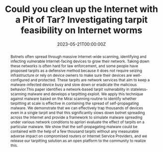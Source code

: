---
title: 'Could you clean up the Internet with a Pit of Tar? Investigating tarpit feasibility on Internet worms'

# Authors
# If you created a profile for a user (e.g. the default `admin` user), write the username (folder name) here
# and it will be replaced with their full name and linked to their profile.
authors:
  - admin
  - Christian Doerr

# Author notes (optional)
# author_notes:
#   - 'Equal contribution'
#   - 'Equal contribution'

date: '2023-05-21T00:00:00Z'
doi: ''

# Schedule page publish date (NOT publication's date).
# publishDate: '2017-01-01T00:00:00Z'

# Publication type.
# Accepts a single type but formatted as a YAML list (for Hugo requirements).
# Enter a publication type from the CSL standard.
publication_types: ['paper-conference']

# Publication name and optional abbreviated publication name.
publication: In *IEEE Symposium on Security and Privacy *

abstract: 'Botnets often spread through massive Internet-wide scanning, identifying and infecting vulnerable Internet-facing devices to grow their network. Taking down these networks is often hard for law enforcement, and some people have proposed tarpits as a defensive method because it does not require seizing infrastructure or rely on device owners to make sure their devices are well-configured and protected. These tarpits are network services that aim to keep a malware-infected device busy and slow down or eradicate the malicious behavior.This paper identifies a network-based tarpit vulnerability in stateless-scanning malware and develops a tarpitting exploit. We apply this technique against malware based on the Mirai scanning routine to identify whether tarpitting at scale is effective in containing the spread of self-propagating malware. We demonstrate that we can effectively trap thousands of devices even in a single tarpit and that this significantly slows down botnet spreading across the Internet and provide a framework to simulate malware spreading under various network conditions to apriori evaluate the effect of tarpits on a particular malware. We show that the self-propagating malware could be contained with the help of a few thousand tarpits without any measurable adverse impact on compromised routers or Internet Service Providers, and we release our tarpitting solution as an open platform to the community to realize this.'

# Summary. An optional shortened abstract.
# summary: Lorem ipsum dolor sit amet, consectetur adipiscing elit. Duis posuere tellus ac convallis placerat. Proin tincidunt magna sed ex sollicitudin condimentum.

tags: []

# Display this page in the Featured widget?
featured: false

# Custom links (uncomment lines below)
# links:
# - name: Custom Link
#   url: http://example.org

# url_pdf: ''
# url_code: 'https://github.com/HugoBlox/hugo-blox-builder'
# url_dataset: 'https://github.com/HugoBlox/hugo-blox-builder'
# url_poster: ''
# url_project: ''
# url_slides: ''
# url_source: 'https://github.com/HugoBlox/hugo-blox-builder'
# url_video: 'https://youtube.com'

# Featured image
# To use, add an image named `featured.jpg/png` to your page's folder.
# image:
#   caption: 'Image credit: [**Unsplash**](https://unsplash.com/photos/pLCdAaMFLTE)'
#   focal_point: ''
#   preview_only: false

# Associated Projects (optional).
#   Associate this publication with one or more of your projects.
#   Simply enter your project's folder or file name without extension.
#   E.g. `internal-project` references `content/project/internal-project/index.md`.
#   Otherwise, set `projects: []`.
projects: []

# Slides (optional).
#   Associate this publication with Markdown slides.
#   Simply enter your slide deck's filename without extension.
#   E.g. `slides: "example"` references `content/slides/example/index.md`.
#   Otherwise, set `slides: ""`.
slides: ""
---